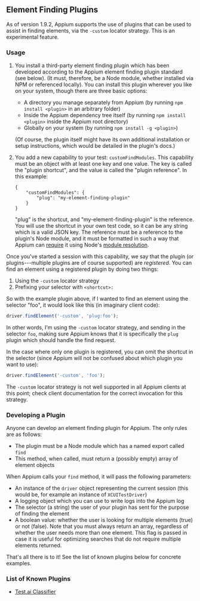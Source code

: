 ## Element Finding Plugins

As of version 1.9.2, Appium supports the use of plugins that can be used to assist in finding elements, via the `-custom` locator strategy. This is an experimental feature.

### Usage

1. You install a third-party element finding plugin which has been developed according to the Appium element finding plugin standard (see below). (It must, therefore, be a Node module, whether installed via NPM or referenced locally). You can install this plugin wherever you like on your system, though there are three basic options:
    * A directory you manage separately from Appium (by running `npm install <plugin>` in an arbitrary folder)
    * Inside the Appium dependency tree itself (by running `npm install <plugin>` inside the Appium root directory)
    * Globally on your system (by running `npm install -g <plugin>`)

    (Of course, the plugin itself might have its own additional installation or setup instructions, which would be detailed in the plugin's docs.)

2. You add a new capability to your test: `customFindModules`. This capability must be an object with at least one key and one value. The key is called the "plugin shortcut", and the value is called the "plugin reference". In this example:

    ```
    {
        "customFindModules": {
            "plug": "my-element-finding-plugin"
        }
    }
    ```

    "plug" is the shortcut, and "my-element-finding-plugin" is the reference. You will use the shortcut in your own test code, so it can be any string which is a valid JSON key. The reference must be a reference to the plugin's Node module, and it must be formatted in such a way that Appium can [require](https://nodejs.org/api/modules.html#modules_require) it using Node's [module resolution](https://medium.freecodecamp.org/requiring-modules-in-node-js-everything-you-need-to-know-e7fbd119be8).

Once you've started a session with this capability, we say that the plugin (or plugins---multiple plugins are of course supported) are _registered_. You can find an element using a registered plugin by doing two things:

1. Using the `-custom` locator strategy
2. Prefixing your selector with `<shortcut>:`

So with the example plugin above, if I wanted to find an element using the selector "foo", it would look like this (in imaginary client code):

```js
driver.findElement('-custom', 'plug:foo');
```

In other words, I'm using the `-custom` locator strategy, and sending in the selector `foo`, making sure Appium knows that it is specifically the `plug` plugin which should handle the find request.

In the case where only one plugin is registered, you can omit the shortcut in the selector (since Appium will not be confused about which plugin you want to use):

```js
driver.findElement('-custom', 'foo');
```

The `-custom` locator strategy is not well supported in all Appium clients at this point; check client documentation for the correct invocation for this strategy.

### Developing a Plugin

Anyone can develop an element finding plugin for Appium. The only rules are as follows:

* The plugin must be a Node module which has a named export called `find`
* This method, when called, must return a (possibly empty) array of element objects

When Appium calls your `find` method, it will pass the following parameters:

* An instance of the `driver` object representing the current session (this would be, for example an instance of `XCUITestDriver`)
* A logging object which you can use to write logs into the Appium log
* The selector (a string) the user of your plugin has sent for the purpose of finding the element
* A boolean value: whether the user is looking for multiple elements (true) or not (false). Note that you must always return an array, regardless of whether the user needs more than one element. This flag is passed in case it is useful for optimizing searches that do not require multiple elements returned.

That's all there is to it! See the list of known plugins below for concrete examples.


### List of Known Plugins

* [Test.ai Classifier](https://github.com/testdotai/appium-classifier-plugin)
